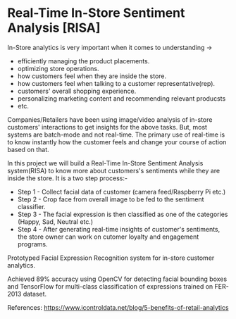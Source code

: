 
# Real-Time In-Store Sentiment Analysis [RISA]

In-Store analytics is very important when it comes to understanding ->
- efficiently managing the product placements.
- optimizing store operations.
- how customers feel when they are inside the store.
- how customers feel when talking to a customer representative(rep).
- customers' overall shopping experience.
- personalizing marketing content and recommending relevant producsts
- etc.

Companies/Retailers have been using image/video analysis of in-store customers' interactions to get insights for the above tasks. But, most systems are batch-mode and not real-time. The primary use of real-time is to know instantly how the customer feels and change your course of action based on that. 


In this project we will build a Real-Time In-Store Sentiment Analysis system(RISA) to know more about customers's sentiments while they are inside the store. It is a two step process:-
- Step 1 - Collect facial data of customer (camera feed/Raspberry Pi etc.)
- Step 2 - Crop face from overall image to be fed to the sentiment classifier.
- Step 3 - The facial expression is then classified as one of the categories (Happy, Sad, Neutral etc.)
- Step 4 - After generating real-time insights of customer's sentiments, the store owner can work on cutomer loyalty and engagement programs. 





Prototyped Facial Expression Recognition system for in-store customer analytics.

Achieved 89% accuracy using OpenCV for detecting facial bounding boxes and TensorFlow for multi-class classification of expressions trained on FER-2013 dataset.


References:
https://www.icontroldata.net/blog/5-benefits-of-retail-analytics
